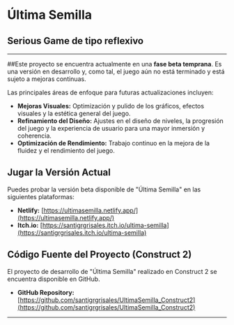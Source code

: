 # Última Semilla
## Serious Game de tipo reflexivo

---

##Este proyecto se encuentra actualmente en una **fase beta temprana**. Es una versión en desarrollo y, como tal, el juego aún no está terminado y está sujeto a mejoras continuas.

Las principales áreas de enfoque para futuras actualizaciones incluyen:

* **Mejoras Visuales:** Optimización y pulido de los gráficos, efectos visuales y la estética general del juego.
* **Refinamiento del Diseño:** Ajustes en el diseño de niveles, la progresión del juego y la experiencia de usuario para una mayor inmersión y coherencia.
* **Optimización de Rendimiento:** Trabajo continuo en la mejora de la fluidez y el rendimiento del juego.

## Jugar la Versión Actual

Puedes probar la versión beta disponible de "Última Semilla" en las siguientes plataformas:

* **Netlify:** [https://ultimasemilla.netlify.app/](https://ultimasemilla.netlify.app/) 
* **Itch.io:** [https://santigrgrisales.itch.io/ultima-semilla](https://santigrgrisales.itch.io/ultima-semilla) 

## Código Fuente del Proyecto (Construct 2)

El proyecto de desarrollo de "Última Semilla" realizado en Construct 2 se encuentra disponible en GitHub.

* **GitHub Repository:** [https://github.com/santigrgrisales/UltimaSemilla_Construct2](https://github.com/santigrgrisales/UltimaSemilla_Construct2)

---
